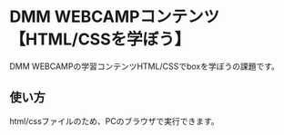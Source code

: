 # DMM WEBCAMPコンテンツ【HTML/CSSを学ぼう】
DMM WEBCAMPの学習コンテンツHTML/CSSでboxを学ぼうの課題です。
## 使い方
html/cssファイルのため、PCのブラウザで実行できます。
